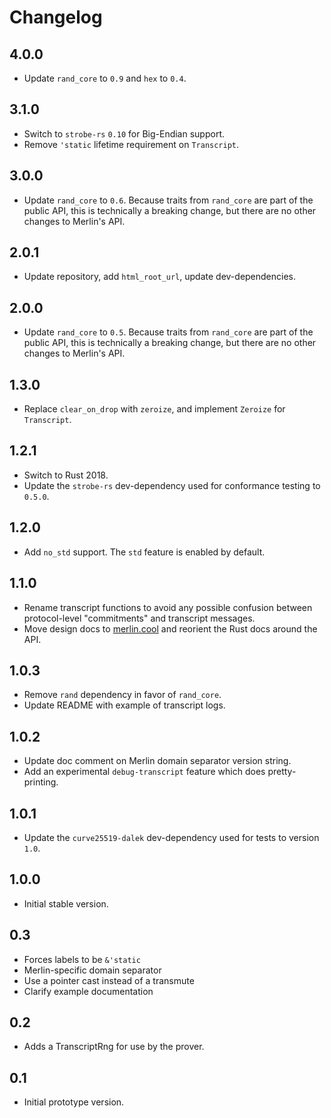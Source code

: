 # Changelog

## 4.0.0
* Update `rand_core` to `0.9` and `hex` to `0.4`.

## 3.1.0

* Switch to `strobe-rs` `0.10` for Big-Endian support.
* Remove `'static` lifetime requirement on `Transcript`.

## 3.0.0

* Update `rand_core` to `0.6`.  Because traits from `rand_core` are part of the
  public API, this is technically a breaking change, but there are no other
  changes to Merlin's API.

## 2.0.1

* Update repository, add `html_root_url`, update dev-dependencies.

## 2.0.0

* Update `rand_core` to `0.5`.  Because traits from `rand_core` are part of the
  public API, this is technically a breaking change, but there are no other
  changes to Merlin's API.

## 1.3.0

* Replace `clear_on_drop` with `zeroize`, and implement `Zeroize` for `Transcript`.

## 1.2.1

* Switch to Rust 2018.
* Update the `strobe-rs` dev-dependency used for conformance testing to `0.5.0`.

## 1.2.0

* Add `no_std` support.  The `std` feature is enabled by default.

## 1.1.0

* Rename transcript functions to avoid any possible confusion between
  protocol-level "commitments" and transcript messages.
* Move design docs to [merlin.cool](https://merlin.cool) and reorient
  the Rust docs around the API.

## 1.0.3

* Remove `rand` dependency in favor of `rand_core`.
* Update README with example of transcript logs.

## 1.0.2

* Update doc comment on Merlin domain separator version string.
* Add an experimental `debug-transcript` feature which does
  pretty-printing.

## 1.0.1

* Update the `curve25519-dalek` dev-dependency used for tests to version `1.0`.

## 1.0.0

* Initial stable version.

## 0.3

* Forces labels to be `&'static`
* Merlin-specific domain separator
* Use a pointer cast instead of a transmute
* Clarify example documentation

## 0.2

* Adds a TranscriptRng for use by the prover.

## 0.1

* Initial prototype version.

